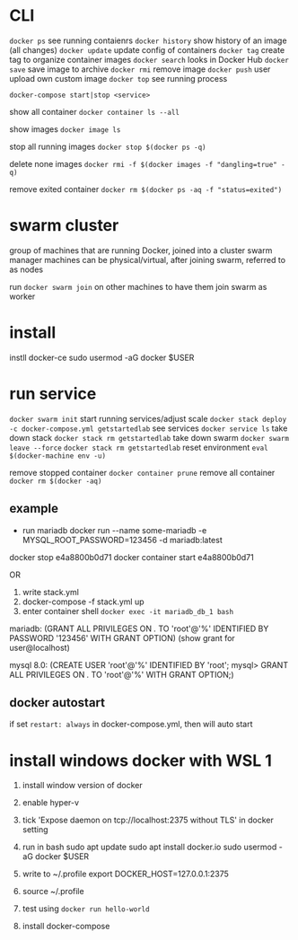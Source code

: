 # CLI
`docker ps` see running contaienrs
`docker history` show history of an image (all changes)
`docker update` update config of containers
`docker tag` create tag to organize container images
`docker search` looks in Docker Hub
`docker save` save image to archive
`docker rmi` remove image
`docker push` user upload own custom image
`docker top` see running process

`docker-compose start|stop <service>`

show all container `docker container ls --all`

show images
`docker image ls`

stop all running images
`docker stop $(docker ps -q)`

delete none images
`docker rmi -f $(docker images -f "dangling=true" -q)`

remove exited container
`docker rm $(docker ps -aq -f "status=exited")`

# swarm cluster
group of machines that are running Docker, joined into a cluster
swarm manager 
machines can be physical/virtual, after joining swarm, referred to as nodes

run `docker swarm join` on other machines to have them join swarm as worker


# install
instll docker-ce
sudo usermod -aG docker $USER

# run service
`docker swarm init`
start running services/adjust scale `docker stack deploy -c docker-compose.yml getstartedlab`
see services `docker service ls`
take down stack `docker stack rm getstartedlab`
take down swarm `docker swarm leave --force`
`docker stack rm getstartedlab`
reset environment `eval $(docker-machine env -u)`

remove stopped container `docker container prune`
remove all container `docker rm $(docker -aq)`

## example
- run mariadb
docker run --name some-mariadb -e MYSQL_ROOT_PASSWORD=123456 -d mariadb:latest

docker stop e4a8800b0d71
docker container start e4a8800b0d71

OR

1. write stack.yml
2. docker-compose -f stack.yml up
3. enter container shell `docker exec -it mariadb_db_1 bash`

mariadb:
(GRANT ALL PRIVILEGES ON *.* TO 'root'@'%' IDENTIFIED BY PASSWORD '123456' WITH GRANT OPTION)
(show grant for user@localhost)

mysql 8.0:
(CREATE USER 'root'@'%' IDENTIFIED BY 'root';
 mysql> GRANT ALL PRIVILEGES ON *.* TO 'root'@'%' WITH GRANT OPTION;)

## docker autostart
if set `restart: always` in docker-compose.yml, then will auto start



# install windows docker with WSL 1
1. install window version of docker
2. enable hyper-v
3. tick 'Expose daemon on tcp://localhost:2375 without TLS' in docker setting
4. run in bash
sudo apt update
sudo apt install docker.io
sudo usermod -aG docker $USER

5. write to ~/.profile
export DOCKER_HOST=127.0.0.1:2375
6. source ~/.profile
7. test using `docker run hello-world`
8. install docker-compose

